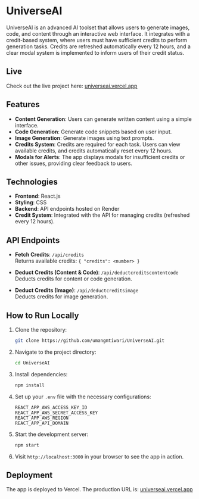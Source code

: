 # UniverseAI

UniverseAI is an advanced AI toolset that allows users to generate images, code, and content through an interactive web interface. It integrates with a credit-based system, where users must have sufficient credits to perform generation tasks. Credits are refreshed automatically every 12 hours, and a clear modal system is implemented to inform users of their credit status.

## Live

Check out the live project here: [universeai.vercel.app](https://universeai.vercel.app)

## Features

- **Content Generation**: Users can generate written content using a simple interface.
- **Code Generation**: Generate code snippets based on user input.
- **Image Generation**: Generate images using text prompts.
- **Credits System**: Credits are required for each task. Users can view available credits, and credits automatically reset every 12 hours.
- **Modals for Alerts**: The app displays modals for insufficient credits or other issues, providing clear feedback to users.
  
## Technologies

- **Frontend**: React.js
- **Styling**: CSS
- **Backend**: API endpoints hosted on Render
- **Credit System**: Integrated with the API for managing credits (refreshed every 12 hours).

## API Endpoints

- **Fetch Credits**: `/api/credits`  
  Returns available credits: `{ "credits": <number> }`

- **Deduct Credits (Content & Code)**: `/api/deductcreditscontentcode`  
  Deducts credits for content or code generation.

- **Deduct Credits (Image)**: `/api/deductcreditsimage`  
  Deducts credits for image generation.

## How to Run Locally

1. Clone the repository:

   ```bash
   git clone https://github.com/umangmtiwari/UniverseAI.git
   ```

2. Navigate to the project directory:

   ```bash
   cd UniverseAI
   ```

3. Install dependencies:

   ```bash
   npm install
   ```

4. Set up your `.env` file with the necessary configurations:

   ```env
   REACT_APP_AWS_ACCESS_KEY_ID
   REACT_APP_AWS_SECRET_ACCESS_KEY
   REACT_APP_AWS_REGION
   REACT_APP_API_DOMAIN
   ```

5. Start the development server:

   ```bash
   npm start
   ```

6. Visit `http://localhost:3000` in your browser to see the app in action.

## Deployment

The app is deployed to Vercel. The production URL is: [universeai.vercel.app](https://universeai.vercel.app)
